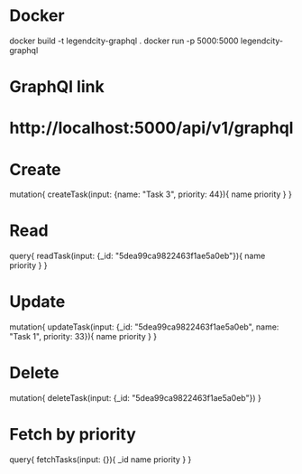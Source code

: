 # Docker 
docker build -t legendcity-graphql .
docker run -p 5000:5000 legendcity-graphql


# GraphQl link
# http://localhost:5000/api/v1/graphql


# Create
mutation{
  createTask(input: {name: "Task 3", priority: 44}){
    name
    priority
  }
}

# Read
query{
  readTask(input: {_id: "5dea99ca9822463f1ae5a0eb"}){
    name
    priority
  }
}

# Update
mutation{
  updateTask(input: {_id: "5dea99ca9822463f1ae5a0eb", name: "Task 1", priority: 33}){
    name
    priority
  }
}

# Delete
mutation{
  deleteTask(input: {_id: "5dea99ca9822463f1ae5a0eb"})
}

# Fetch by priority
query{
  fetchTasks(input: {}){
    _id
    name
    priority
  }
}
